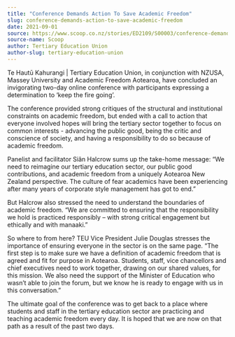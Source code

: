 ```yaml
---
title: "Conference Demands Action To Save Academic Freedom"
slug: conference-demands-action-to-save-academic-freedom
date: 2021-09-01
source: https://www.scoop.co.nz/stories/ED2109/S00003/conference-demands-action-to-save-academic-freedom.htm
source-name: Scoop
author: Tertiary Education Union
author-slug: tertiary-education-union
---
```


<p>Te Hautū Kahurangi | Tertiary Education Union, in
conjunction with NZUSA, Massey University and Academic
Freedom Aotearoa, have concluded an invigorating two-day
online conference with participants expressing a
determination to ‘keep the fire going’.</p>

<p>The
conference provided strong critiques of the structural and
institutional constraints on academic freedom, but ended
with a call to action that everyone involved hopes will
bring the tertiary sector together to focus on common
interests - advancing the public good, being the critic and
conscience of society, and having a responsibility to do so
because of academic freedom.</p>

<p>Panelist and facilitator
Siân Halcrow sums up the take-home message: “We need to
reimagine our tertiary education sector, our public good
contributions, and academic freedom from a uniquely Aotearoa
New Zealand perspective. The culture of fear academics have
been experiencing after many years of corporate style
management has got to end.”</p>

<p>But Halcrow also
stressed the need to understand the boundaries of academic
freedom. “We are committed to ensuring that the
responsibility we hold is practiced responsibly – with
strong critical engagement but ethically and with
manaaki.”</p>

<p>So where to from here? TEU Vice President
Julie Douglas stresses the importance of ensuring everyone
in the sector is on the same page. “The first step is to
make sure we have a definition of academic freedom that is
agreed and fit for purpose in Aotearoa. Students, staff,
vice chancellors and chief executives need to work together,
drawing on our shared values, for this mission. We also need
the support of the Minister of Education who wasn’t able
to join the forum, but we know he is ready to engage with us
in this conversation.”</p>

<p>The ultimate goal of the
conference was to get back to a place where students and
staff in the tertiary education sector are practicing and
teaching academic freedom every day. It is hoped that we are
now on that path as a result of the past two
days.</p>